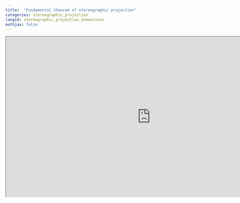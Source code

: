 ```yaml
---
title:  "Fundamental theorem of stereographic projection"
categories: stereographic_projection
langid: stereographic_projection_dimensions
mathjax: false
---
```


<iframe width="900" height="500"
	src="https://www.youtube.com/embed/dI5Zqf20EBc?rel=0">
</iframe>

